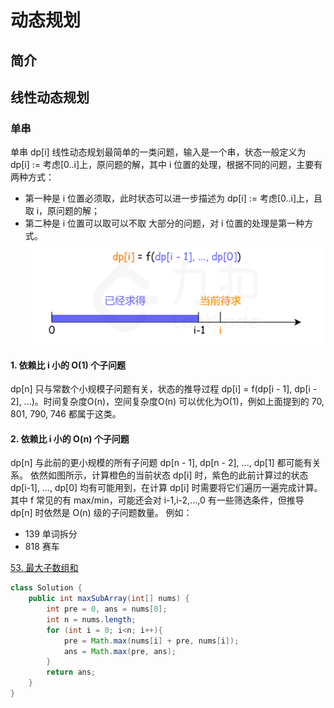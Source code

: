 # 动态规划
## 简介

## 线性动态规划

### 单串
单串 dp[i] 线性动态规划最简单的一类问题，输入是一个串，状态一般定义为 dp[i] := 考虑[0..i]上，原问题的解，其中 i 位置的处理，根据不同的问题，主要有两种方式：
* 第一种是 i 位置必须取，此时状态可以进一步描述为 dp[i] := 考虑[0..i]上，且取 i，原问题的解；
* 第二种是 i 位置可以取可以不取
大部分的问题，对 i 位置的处理是第一种方式。
![img.png](../imgs/dp1.png)
#### 1. 依赖比 i 小的 O(1) 个子问题
dp[n] 只与常数个小规模子问题有关，状态的推导过程 dp[i] = f(dp[i - 1], dp[i - 2], ...)。时间复杂度O(n)，空间复杂度O(n) 可以优化为O(1)，例如上面提到的 70, 801, 790, 746 都属于这类。

#### 2. 依赖比 i 小的 O(n) 个子问题
dp[n] 与此前的更小规模的所有子问题 dp[n - 1], dp[n - 2], ..., dp[1] 都可能有关系。 依然如图所示，计算橙色的当前状态 dp[i] 时，紫色的此前计算过的状态 dp[i-1], ..., dp[0] 均有可能用到，在计算 dp[i] 时需要将它们遍历一遍完成计算。
其中 f 常见的有 max/min，可能还会对 i-1,i-2,...,0 有一些筛选条件，但推导 dp[n] 时依然是 O(n) 级的子问题数量。
例如：
* 139 单词拆分
* 818 赛车

[53. 最大子数组和](https://leetcode.cn/problems/maximum-subarray)
```java
class Solution {
    public int maxSubArray(int[] nums) {
        int pre = 0, ans = nums[0];
        int n = nums.length;
        for (int i = 0; i<n; i++){
            pre = Math.max(nums[i] + pre, nums[i]);
            ans = Math.max(pre, ans);
        }
        return ans;
    }
}
```
